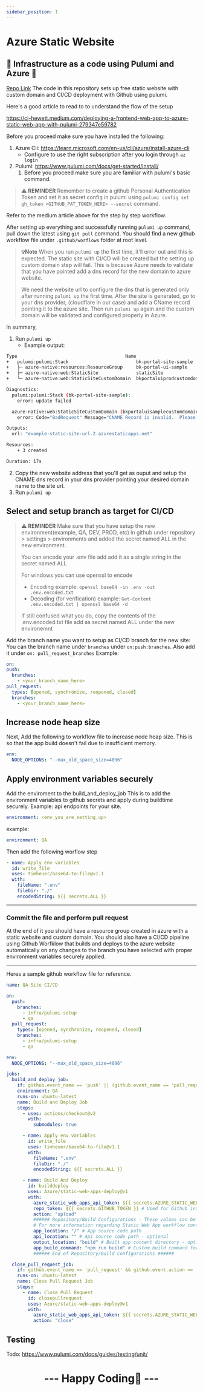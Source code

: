 ```yaml
---
sidebar_position: 1
---
```


# Azure Static Website

## 🚧 Infrastructure as a code using Pulumi and Azure 🚧

[Repo Link](https://github.com/byoma-kusuma/core.x.ui/tree/master/infra)
The code in this repository sets up free static website with custom domain and CI/CD deployment with Github using pulumi.

Here's a good article to read to to understand the flow of the setup

https://cj-hewett.medium.com/deploying-a-frontend-web-app-to-azure-static-web-app-with-pulumi-279347e59782

Before you proceed make sure you have installed the following:

1. Azure Cli: https://learn.microsoft.com/en-us/cli/azure/install-azure-cli
   - Configure to use the right subscription after you login through `az login`
2. Pulumi: https://www.pulumi.com/docs/get-started/install/
   1. Before you proceed make sure you are familiar with pulumi's basic command.

> **⚠ REMINDER**
> Remember to create a github Personal Authentication Token and set it as secret config in pulumi using `pulumi config set gh_token <GITHUB_PAT_TOKEN_HERE> --secret` command.

Refer to the medium article above for the step by step workflow.

After setting up everything and successfully running `pulumi up` command, pull down the latest using `git pull` command.
You should find a new github workflow file under `.github/worflows` folder at root level.

> **💡Note**
> When you run `pulumi up` the first time, it'll error out and this is expected.
> The static site with CI/CD will be created but the setting up custom domain step will fail. This is because Azure needs to validate that you have pointed add a dns record for the new domain to azure website.
>
> We need the website url to configure the dns that is generated only after running `pulumi up` the first time. After the site is generated, go to your dns provider, (cloudflare in our case) and add a CName record pointing it to the azure site. Then run `pulumi up` again and the custom domain will be validated and configured properly in Azure.

In summary,

1. Run `pulumi up`
   - Example output:

```bash
Type                                        Name                        Status                  Info
+   pulumi:pulumi:Stack                         bk-portal-site-sample         **creating failed**     1 error
+   ├─ azure-native:resources:ResourceGroup     bk-portal-ui-sample           created
+   ├─ azure-native:web:StaticSite              staticSite                  created
+   └─ azure-native:web:StaticSiteCustomDomain  bkportaluiprodcustomdomain  **creating failed**     1 error

Diagnostics:
  pulumi:pulumi:Stack (bk-portal-site-sample):
    error: update failed

  azure-native:web:StaticSiteCustomDomain (bkportaluisamplecustomdomain):
    error: Code="BadRequest" Message="CNAME Record is invalid.  Please ensure the CNAME record has been created." Details=[{"Message":"CNAME Record is invalid.  Please ensure the CNAME record has been created."},{"Code":"BadRequest"},{"ErrorEntity":{"Code":"BadRequest","ExtendedCode":"51021","Message":"CNAME Record is invalid.  Please ensure the CNAME record has been created.","MessageTemplate":"{0} is invalid.  {1}","Parameters":["CNAME Record","Please ensure the CNAME record has been created."]}}]

Outputs:
  url: "example-static-site-url.2.azurestaticapps.net"

Resources:
    + 3 created

Duration: 17s
```

2. Copy the new website address that you'll get as ouput and setup the CNAME dns record in your dns provider pointing your desired domain name to the site url.
3. Run `pulumi up`

## Select and setup branch as target for CI/CD

> **⚠ REMINDER**
> Make sure that you have setup the new environment(example, QA, DEV, PROD, etc) in github under repository > settings > environments and added the secret named ALL in the new environment.
>
> You can encode your .env file add add it as a single string in the secret named ALL
>
> For windows you can use openssl to encode
>
> - Encoding example: `openssl base64 -in .env -out .env.encoded.txt`
> - Decoding (for verification) example: `Get-Content .env.encoded.txt | openssl base64 -d`
>
> If still confused what you do, copy the contents of the .env.encoded.txt file add as secret named ALL under the new environemnt

Add the branch name you want to setup as CI/CD branch for the new site:
You can the branch name under `branches` under `on:push:branches`.
Also add it under `on: pull_request_branches`
Example:

```yaml
on:
push:
  branches:
    - <your_branch_name_here>
pull_request:
  types: [opened, synchronize, reopened, closed]
  branches:
    - <your_branch_name_here>
```

## Increase node heap size

Next, Add the following to workflow file to increase node heap size.
This is so that the app build doesn't fail due to insufficient memory.

```yaml
env:
  NODE_OPTIONS: "--max_old_space_size=4096"
```

## Apply environment variables securely

Add the enviroment to the build_and_deploy_job
This is to add the environment variables to github secrets and apply during buildtime securely. Example: api endpoints for your site.

```yaml
environment: <env_you_are_setting_up>
```

example:

```yaml
environment: QA
```

Then add the following worflow step

```yaml
- name: Apply env variables
  id: write_file
  uses: timheuer/base64-to-file@v1.1
  with:
    fileName: ".env"
    fileDir: "./"
    encodedString: ${{ secrets.ALL }}
```

---

### Commit the file and perform pull request

At the end of it you should have a resource group created in azure with a static website and custom domain. You should also have a CI/CD pipeline using Github Worfklow that builds and deploys to the azure website automatically on any changes to the branch you have selected with proper environment variables securely applied.

---

Heres a sample github workflow file for reference.

```yaml
name: QA Site CI/CD

on:
  push:
    branches:
      - infra/pulumi-setup
      - qa
  pull_request:
    types: [opened, synchronize, reopened, closed]
    branches:
      - infra/pulumi-setup
      - qa

env:
  NODE_OPTIONS: "--max_old_space_size=4096"

jobs:
  build_and_deploy_job:
    if: github.event_name == 'push' || (github.event_name == 'pull_request' && github.event.action != 'closed')
    environment: QA
    runs-on: ubuntu-latest
    name: Build and Deploy Job
    steps:
      - uses: actions/checkout@v2
        with:
          submodules: true

      - name: Apply env variables
        id: write_file
        uses: timheuer/base64-to-file@v1.1
        with:
          fileName: ".env"
          fileDir: "./"
          encodedString: ${{ secrets.ALL }}

      - name: Build And Deploy
        id: builddeploy
        uses: Azure/static-web-apps-deploy@v1
        with:
          azure_static_web_apps_api_token: ${{ secrets.AZURE_STATIC_WEB_APPS_API_TOKEN_WONDERFUL_BUSH_025A90B0F }}
          repo_token: ${{ secrets.GITHUB_TOKEN }} # Used for Github integrations (i.e. PR comments)
          action: "upload"
          ###### Repository/Build Configurations - These values can be configured to match your app requirements. ######
          # For more information regarding Static Web App workflow configurations, please visit: https://aka.ms/swaworkflowconfig
          app_location: "/" # App source code path
          api_location: "" # Api source code path - optional
          output_location: "build" # Built app content directory - optional
          app_build_command: "npm run build" # Custom build command for app content - optional
          ###### End of Repository/Build Configurations ######

  close_pull_request_job:
    if: github.event_name == 'pull_request' && github.event.action == 'closed'
    runs-on: ubuntu-latest
    name: Close Pull Request Job
    steps:
      - name: Close Pull Request
        id: closepullrequest
        uses: Azure/static-web-apps-deploy@v1
        with:
          azure_static_web_apps_api_token: ${{ secrets.AZURE_STATIC_WEB_APPS_API_TOKEN_WONDERFUL_BUSH_025A90B0F }}
          action: "close"
```

## Testing

Todo: https://www.pulumi.com/docs/guides/testing/unit/

<h1 align="center"> --- Happy Coding🐘 --- </h1>
